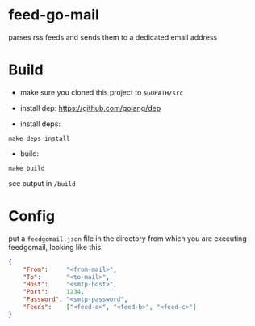 # feed-go-mail
parses rss feeds and sends them to a dedicated email address

# Build

- make sure you cloned this project to `$GOPATH/src`
- install dep: https://github.com/golang/dep

- install deps:
```
make deps_install
```
- build:
```
make build
```
see output in `/build`

# Config

put a `feedgomail.json` file in the directory from which you are executing feedgomail, looking like this:
```json
{
	"From":     "<from-mail>",
	"To":       "<to-mail>",
	"Host":     "<smtp-host>",
	"Port":     1234,
	"Password": "<smtp-password",
	"Feeds":    ["<feed-a>", "<feed-b>", "<feed-c>"]
}
```
